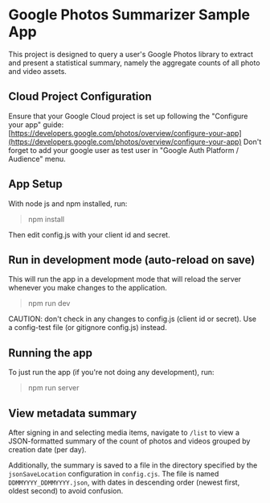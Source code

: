 # Google Photos Summarizer Sample App
This project is designed to query a user's Google Photos library to extract and present a statistical summary, namely the aggregate counts of all photo and video assets.

## Cloud Project Configuration

Ensure that your Google Cloud project is set up following the "Configure your app" guide: [https://developers.google.com/photos/overview/configure-your-app](https://developers.google.com/photos/overview/configure-your-app)
Don't forget to add your google user as test user in "Google Auth Platform / Audience" menu.

## App Setup

With node js and npm installed, run:

> npm install

Then edit config.js with your client id and secret.


## Run in development mode (auto-reload on save)

This will run the app in a development mode that will reload the server whenever you make changes to the application.

> npm run dev

CAUTION: don't check in any changes to config.js (client id or secret). Use a config-test file (or gitignore config.js) instead.


## Running the app

To just run the app (if you're not doing any development), run:

> npm run server

## View metadata summary

After signing in and selecting media items, navigate to `/list` to view a JSON-formatted summary of the count of photos and videos grouped by creation date (per day).

Additionally, the summary is saved to a file in the directory specified by the `jsonSaveLocation` configuration in `config.cjs`. The file is named `DDMMYYYY_DDMMYYYY.json`, with dates in descending order (newest first, oldest second) to avoid confusion.



